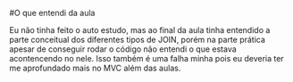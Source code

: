#O que entendi da aula

Eu não tinha feito o auto estudo, mas ao final da aula tinha entendido a parte conceitual dos diferentes tipos de JOIN, porém na parte prática apesar de conseguir rodar o código não entendi o que estava acontencendo no nele. Isso também é uma falha minha pois eu deveria ter me aprofundado mais no MVC além das aulas.
